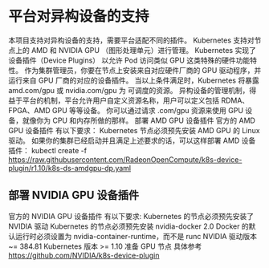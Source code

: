 # 平台对异构设备的支持
本项目支持对异构设备的支持，需要平台适配不同的插件。
Kubernetes 支持对节点上的 AMD 和 NVIDIA GPU （图形处理单元）进行管理。
Kubernetes 实现了设备插件（Device Plugins） 以允许 Pod 访问类似 GPU 这类特殊的硬件功能特性。
作为集群管理员，你要在节点上安装来自对应硬件厂商的 GPU 驱动程序，并运行来自 GPU 厂商的对应的设备插件。
当以上条件满足时，Kubernetes 将暴露 amd.com/gpu 或 nvidia.com/gpu 为 可调度的资源。
异构设备的管理机制，得益于平台的机制，平台允许用户自定义资源名称，用户可以定义包括 RDMA、FPGA、AMD GPU 等等设备。
你可以通过请求 <vendor>.com/gpu 资源来使用 GPU 设备，就像你为 CPU 和内存所做的那样。
部署 AMD GPU 设备插件
官方的 AMD GPU 设备插件 有以下要求：
Kubernetes 节点必须预先安装 AMD GPU 的 Linux 驱动。
如果你的集群已经启动并且满足上述要求的话，可以这样部署 AMD 设备插件：
kubectl create -f https://raw.githubusercontent.com/RadeonOpenCompute/k8s-device-plugin/r1.10/k8s-ds-amdgpu-dp.yaml

## 部署 NVIDIA GPU 设备插件
官方的 NVIDIA GPU 设备插件 有以下要求:
Kubernetes 的节点必须预先安装了 NVIDIA 驱动
Kubernetes 的节点必须预先安装 nvidia-docker 2.0
Docker 的默认运行时必须设置为 nvidia-container-runtime，而不是 runc
NVIDIA 驱动版本 ~= 384.81
Kubernetes 版本 >= 1.10
准备 GPU 节点
具体参考 https://github.com/NVIDIA/k8s-device-plugin

